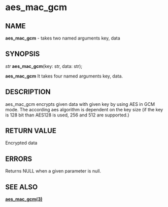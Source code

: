 # aes_mac_gcm

## NAME

**aes_mac_gcm** - takes two named arguments key, data

## SYNOPSIS

*str* **aes_mac_gcm**(key: str, data: str);

**aes_mac_gcm** It takes four named arguments key, data.

## DESCRIPTION

aes_mac_gcm encrypts given data with given key by using AES in GCM mode.
The according aes algorithm is dependent on the key size (if the key is 128 bit than AES128 is used, 256 and 512 are supported.)


## RETURN VALUE

Encrypted data

## ERRORS

Returns NULL when a given parameter is null.

## SEE ALSO

**[aes_mac_gcm(3)](aes_mac_gcm.md)**
